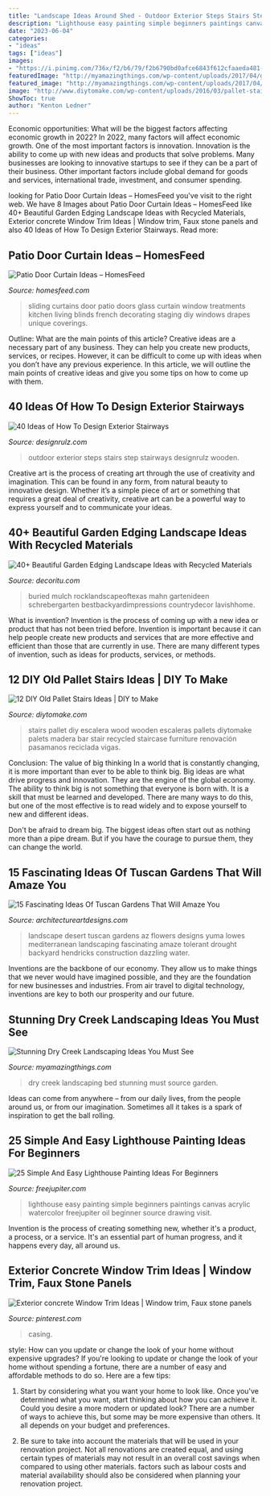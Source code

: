 ```yaml
---
title: "Landscape Ideas Around Shed - Outdoor Exterior Steps Stairs Step Stairways Designrulz Wooden"
description: "Lighthouse easy painting simple beginners paintings canvas acrylic watercolor freejupiter oil beginner source drawing visit"
date: "2023-06-04"
categories:
- "ideas"
tags: ["ideas"]
images:
- "https://i.pinimg.com/736x/f2/b6/79/f2b6790bd0afce6843f612cfaaeda481--window-casing-window-trims.jpg"
featuredImage: "http://myamazingthings.com/wp-content/uploads/2017/04/garden-dry-creek-bed-02.jpg"
featured_image: "http://myamazingthings.com/wp-content/uploads/2017/04/garden-dry-creek-bed-02.jpg"
image: "http://www.diytomake.com/wp-content/uploads/2016/03/pallet-stairs-design.jpg"
ShowToc: true
author: "Kenton Ledner"
---
```



Economic opportunities: What will be the biggest factors affecting economic growth in 2022?
In 2022, many factors will affect economic growth. One of the most important factors is innovation. Innovation is the ability to come up with new ideas and products that solve problems. Many businesses are looking to innovative startups to see if they can be a part of their business. Other important factors include global demand for goods and services, international trade, investment, and consumer spending.

	

		
looking for Patio Door Curtain Ideas – HomesFeed you've visit to the right web. We have 8 Images about Patio Door Curtain Ideas – HomesFeed like 40+ Beautiful Garden Edging Landscape Ideas with Recycled Materials, Exterior concrete Window Trim Ideas | Window trim, Faux stone panels and also 40 Ideas of How To Design Exterior Stairways. Read more:
		
    
## Patio Door Curtain Ideas – HomesFeed

<img loading=lazy src="https://homesfeed.com/wp-content/uploads/2015/11/Patio-Sliding-Door-With-White-Curtains-in-Room-With-Small-Chandelier.jpg" onerror="this.onerror=null;this.src='https://tse4.mm.bing.net/th?id=OIP.Cml6RbHvHOxwHEAbbmnu8gHaJ4&amp;pid=15.1';" alt="Patio Door Curtain Ideas – HomesFeed">

_Source: homesfeed.com_

>sliding curtains door patio doors glass curtain window treatments kitchen living blinds french decorating staging diy windows drapes unique coverings. 

	

Outline: What are the main points of this article?
Creative ideas are a necessary part of any business. They can help you create new products, services, or recipes. However, it can be difficult to come up with ideas when you don’t have any previous experience. In this article, we will outline the main points of creative ideas and give you some tips on how to come up with them.

    
## 40 Ideas Of How To Design Exterior Stairways

<img loading=lazy src="https://cdn.designrulz.com/wp-content/uploads/2015/06/OUTDOOR-STEPS-DESIGNRULZ-18.jpg" onerror="this.onerror=null;this.src='https://tse3.mm.bing.net/th?id=OIP.fA9RRZwDBRGer9oqW4Xa4AHaLH&amp;pid=15.1';" alt="40 Ideas of How To Design Exterior Stairways">

_Source: designrulz.com_

>outdoor exterior steps stairs step stairways designrulz wooden. 

	

Creative art is the process of creating art through the use of creativity and imagination. This can be found in any form, from natural beauty to innovative design. Whether it’s a simple piece of art or something that requires a great deal of creativity, creative art can be a powerful way to express yourself and to communicate your ideas.

    
## 40+ Beautiful Garden Edging Landscape Ideas With Recycled Materials

<img loading=lazy src="https://decoritu.com/wp-content/uploads/2020/08/40-Beautiful-Garden-Edging-Landscape-Ideas-with-Recycled-Materials-12.jpg" onerror="this.onerror=null;this.src='https://tse1.mm.bing.net/th?id=OIP.9S7GauvtDfzt1-GNf32dLgHaLH&amp;pid=15.1';" alt="40+ Beautiful Garden Edging Landscape Ideas with Recycled Materials">

_Source: decoritu.com_

>buried mulch rocklandscapeoftexas mahn gartenideen schrebergarten bestbackyardimpressions countrydecor lavishhome. 

	

What is invention?
Invention is the process of coming up with a new idea or product that has not been tried before. Invention is important because it can help people create new products and services that are more effective and efficient than those that are currently in use. There are many different types of invention, such as ideas for products, services, or methods.

    
## 12 DIY Old Pallet Stairs Ideas | DIY To Make

<img loading=lazy src="http://www.diytomake.com/wp-content/uploads/2016/03/pallet-stairs-design.jpg" onerror="this.onerror=null;this.src='https://tse3.mm.bing.net/th?id=OIP.9_qlQ95jiQPZ4z9riAP_EwHaJ3&amp;pid=15.1';" alt="12 DIY Old Pallet Stairs Ideas | DIY to Make">

_Source: diytomake.com_

>stairs pallet diy escalera wood wooden escaleras pallets diytomake palets madera bar stair recycled staircase furniture renovación pasamanos reciclada vigas. 

	

Conclusion: The value of big thinking
In a world that is constantly changing, it is more important than ever to be able to think big. Big ideas are what drive progress and innovation. They are the engine of the global economy.
The ability to think big is not something that everyone is born with. It is a skill that must be learned and developed. There are many ways to do this, but one of the most effective is to read widely and to expose yourself to new and different ideas.

Don't be afraid to dream big. The biggest ideas often start out as nothing more than a pipe dream. But if you have the courage to pursue them, they can change the world.

    
## 15 Fascinating Ideas Of Tuscan Gardens That Will Amaze You

<img loading=lazy src="https://www.architectureartdesigns.com/wp-content/uploads/2016/11/8-27-630x419.jpg" onerror="this.onerror=null;this.src='https://tse4.mm.bing.net/th?id=OIP.vrEhmZO5ZFRgu4uD3gZrVwHaE7&amp;pid=15.1';" alt="15 Fascinating Ideas Of Tuscan Gardens That Will Amaze You">

_Source: architectureartdesigns.com_

>landscape desert tuscan gardens az flowers designs yuma lowes mediterranean landscaping fascinating amaze tolerant drought backyard hendricks construction dazzling water. 

	

Inventions are the backbone of our economy. They allow us to make things that we never would have imagined possible, and they are the foundation for new businesses and industries. From air travel to digital technology, inventions are key to both our prosperity and our future.

    
## Stunning Dry Creek Landscaping Ideas You Must See

<img loading=lazy src="http://myamazingthings.com/wp-content/uploads/2017/04/garden-dry-creek-bed-02.jpg" onerror="this.onerror=null;this.src='https://tse3.mm.bing.net/th?id=OIP.XPUBq42kJ5Lu_Tywujzf0AHaJ4&amp;pid=15.1';" alt="Stunning Dry Creek Landscaping Ideas You Must See">

_Source: myamazingthings.com_

>dry creek landscaping bed stunning must source garden. 

	

Ideas can come from anywhere – from our daily lives, from the people around us, or from our imagination. Sometimes all it takes is a spark of inspiration to get the ball rolling.

    
## 25 Simple And Easy Lighthouse Painting Ideas For Beginners

<img loading=lazy src="http://www.freejupiter.com/wp-content/uploads/2018/04/Simple-And-Easy-Lighthouse-Painting-Ideas-2-1.jpg" onerror="this.onerror=null;this.src='https://tse3.mm.bing.net/th?id=OIP.002hncdZwqS00uSM5tjzJQHaLY&amp;pid=15.1';" alt="25 Simple And Easy Lighthouse Painting Ideas For Beginners">

_Source: freejupiter.com_

>lighthouse easy painting simple beginners paintings canvas acrylic watercolor freejupiter oil beginner source drawing visit. 

	

Invention is the process of creating something new, whether it's a product, a process, or a service. It's an essential part of human progress, and it happens every day, all around us.

    
## Exterior Concrete Window Trim Ideas | Window Trim, Faux Stone Panels

<img loading=lazy src="https://i.pinimg.com/736x/f2/b6/79/f2b6790bd0afce6843f612cfaaeda481--window-casing-window-trims.jpg" onerror="this.onerror=null;this.src='https://tse3.mm.bing.net/th?id=OIP.aZN7Bf6vnxo7Voe9E8xPqAHaJ3&amp;pid=15.1';" alt="Exterior concrete Window Trim Ideas | Window trim, Faux stone panels">

_Source: pinterest.com_

>casing. 

	

style: How can you update or change the look of your home without expensive upgrades?
If you're looking to update or change the look of your home without spending a fortune, there are a number of easy and affordable methods to do so. Here are a few tips: 
1. Start by considering what you want your home to look like. Once you've determined what you want, start thinking about how you can achieve it. Could you desire a more modern or updated look? There are a number of ways to achieve this, but some may be more expensive than others. It all depends on your budget and preferences. 

2. Be sure to take into account the materials that will be used in your renovation project. Not all renovations are created equal, and using certain types of materials may not result in an overall cost savings when compared to using other materials. factors such as labour costs and material availability should also be considered when planning your renovation project.

